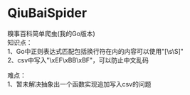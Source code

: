 # QiuBaiSpider
糗事百科简单爬虫(我的Go版本)<br>
知识点： <br>
1、Go中正则表达式匹配包括换行符在内的内容可以使用"[\s\S]" <br>
2、csv中写入"\xEF\xBB\xBF"，可以防止中文乱码<br>

难点：<br>
1、暂未解决抽象出一个函数实现追加写入csv的问题
